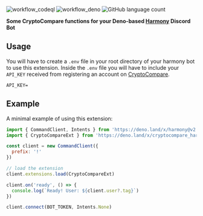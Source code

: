 ![workflow_codeql](https://github.com/JoshNo/CryptoCompare-Discord-Deno/actions/workflows/codeql.yml/badge.svg)
![workflow_deno](https://github.com/JoshNo/CryptoCompare-Discord-Deno/actions/workflows/deno.yml/badge.svg)
![GitHub language count](https://img.shields.io/github/languages/count/JoshNo/CryptoCompare-Discord-Deno)

**Some CryptoCompare functions for your Deno-based [Harmony](https://deno.land/x/harmony) Discord Bot**

## Usage
You will have to create a `.env` file in your root directory of your harmony bot to use this extension. Inside the `.env` file you will have to include your `API_KEY` received from registering an account on [CryptoCompare](https://min-api.cryptocompare.com).
```
API_KEY=
```

## Example
A minimal example of using this extension:
```js
import { CommandClient, Intents } from 'https://deno.land/x/harmony@v2.5.1/mod.ts'
import { CryptoCompareExt } from 'https://deno.land/x/cryptocompare_harmony_extension/mod.ts'

const client = new CommandClient({
  prefix: '!'
})

// load the extension
client.extensions.load(CryptoCompareExt)

client.on('ready', () => {
  console.log(`Ready! User: ${client.user?.tag}`)
})

client.connect(BOT_TOKEN, Intents.None)
```
